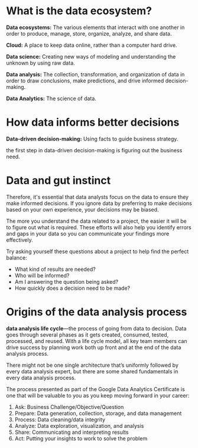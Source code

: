 <h1>What is the data ecosystem?</h1>
<p><b>Data ecosystems:</b> The various elements that interact with one another in order to produce, manage, store, organize, analyze, and share data.</p>

<p><b>Cloud:</b> A place to keep data online, rather than a computer hard drive.</p>

<p><b>Data science:</b> Creating new ways of modeling and understanding the unknown by using raw data.</p>


<p><b>Data analysis:</b> The collection, transformation, and organization of data in order to draw conclusions, make predictions, and drive informed decision-making.</p>

<p><b>Data Analytics:</b> The science of data.</p>

<h1>How data informs better decisions</h1>

<p><b>Data-driven decision-making:</b> Using facts to guide business strategy.</p> <p>the first step in data-driven decision-making is figuring out the business need.</p>


<h1>Data and gut instinct</h1>

<p>Therefore, it's essential that data analysts focus on the data to ensure they make informed decisions. If you ignore data by preferring to make decisions based on your own experience, your decisions may be biased.</p>

<p>The more you understand the data related to a project, the easier it will be to figure out what is required. These efforts will also help you identify errors and gaps in your data so you can communicate your findings more effectively. </p>


<p>Try asking yourself these questions about a project to help find the perfect balance:</p>

<ul>
  <li>What kind of results are needed?</li>
  <li>Who will be informed?</li>
  <li>Am I answering the question being asked?</li>
  <li>How quickly does a decision need to be made?</li>
</ul>


<h1>Origins of the data analysis process</h1>

<p><b>data analysis life cycle</b>—the process of going from data to decision. Data goes through several phases as it gets created, consumed, tested, processed, and reused. With a life cycle model, all key team members can drive success by planning work both up front and at the end of the data analysis process.</p>

<p>There might not be one single architecture that’s uniformly followed by every data analysis expert, but there are some shared fundamentals in every data analysis process.</p>

<p>The process presented as part of the Google Data Analytics Certificate is one that will be valuable to you as you keep moving forward in your career:</p>

<ol>
  <li>Ask: Business Challenge/Objective/Question</li>
  <li>Prepare: Data generation, collection, storage, and data management</li>
  <li>Process: Data cleaning/data integrity</li>
  <li>Analyze: Data exploration, visualization, and analysis</li>
  <li>Share: Communicating and interpreting results </li>
  <li>Act: Putting your insights to work to solve the problem</li>
</ol>



